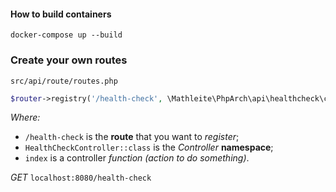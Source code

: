 #### How to build containers
``
docker-compose up --build
``

### Create your own routes

`src/api/route/routes.php`

```php
$router->registry('/health-check', \Mathleite\PhpArch\api\healthcheck\controller\HealthCheckController::class, 'index');
```

*Where:*
- `/health-check` is the **route** that you want to *register*;
- `HealthCheckController::class` is the *Controller* **namespace**;
- `index` is a controller *function* *(action to do something)*.

*GET* `localhost:8080/health-check`